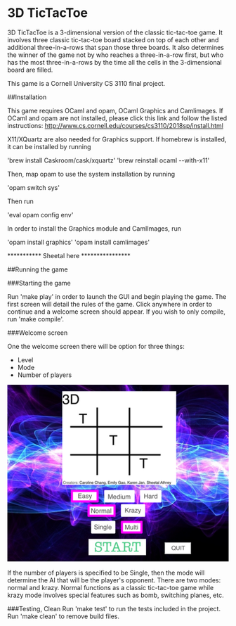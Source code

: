 # 3D TicTacToe

3D TicTacToe is a 3-dimensional version of the classic tic-tac-toe game. It involves three classic tic-tac-toe board stacked on top of each other and additional three-in-a-rows that span those three boards. It also determines the winner of the game not by who reaches a three-in-a-row first, but who has the most three-in-a-rows by the time all the cells in the 3-dimensional board are filled. 

This game is a Cornell University CS 3110 final project.

##Installation

This game requires OCaml and opam, OCaml Graphics and Camlimages. If OCaml and opam are not installed, please click this link and follow the listed instructions: http://www.cs.cornell.edu/courses/cs3110/2018sp/install.html

X11/XQuartz are also needed for Graphics support. If homebrew is installed, it can be installed by running

'brew install Caskroom/cask/xquartz'
'brew reinstall ocaml --with-x11'

Then, map opam to use the system installation by running

'opam switch sys'
 
Then run 

'eval opam config env'

In order to install the Graphics module and CamlImages, run

'opam install graphics'
'opam install camlimages'

*********** Sheetal here ****************

##Running the game

###Starting the game

Run 'make play' in order to launch the GUI and begin playing the game. The first screen will detail the rules of the game. Click anywhere in order to continue and a welcome screen should appear.
If you wish to only compile, run 'make compile'.

###Welcome screen

One the welcome screen there will be option for three things:
* Level
* Mode
* Number of players

![Welcome Screen](imgs/welcome_screen.png "Welcome Screen")

If the number of players is specified to be Single, then the mode will determine the AI that will be the player's opponent.
There are two modes: normal and krazy. Normal functions as a classic tic-tac-toe game while krazy mode involves special features such as bomb, switching planes, etc.

###Testing, Clean
Run 'make test' to run the tests included in the project.
Run 'make clean' to remove build files.
